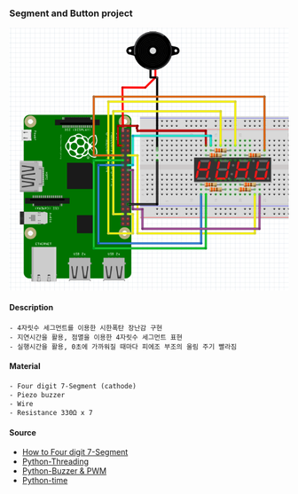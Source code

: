 ### Segment and Button project

![explosion_img](./explosion.PNG)

#### Description
	- 4자릿수 세그먼트를 이용한 시한폭탄 장난감 구현
	- 지연시간을 활용, 점멸을 이용한 4자릿수 세그먼트 표현
	- 실행시간을 활용, 0초에 가까워질 때마다 피에조 부조의 울림 주기 빨라짐

#### Material
	- Four digit 7-Segment (cathode)
	- Piezo buzzer
	- Wire
	- Resistance 330Ω x 7


#### Source
- [How to Four digit 7-Segment](https://m.blog.naver.com/PostView.nhn?blogId=dokkosam&logNo=221251177632&proxyReferer=https:%2F%2Fwww.google.com%2F)
- [Python-Threading](https://sinwho.tistory.com/entry/%ED%8C%8C%EC%9D%B4%EC%8D%ACPython-%ED%83%80%EC%9D%B4%EB%A8%B8-%EC%82%AC%EC%9A%A9%ED%95%98%EA%B8%B0)
- [Python-Buzzer & PWM](https://software-craftsman.tistory.com/46)
- [Python-time](https://m.blog.naver.com/PostView.nhn?blogId=dsz08082&logNo=221601318378&proxyReferer=https:%2F%2Fwww.google.com%2F)